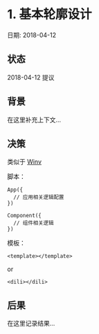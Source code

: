 # 1. 基本轮廓设计

日期: 2018-04-12

## 状态

2018-04-12 提议

## 背景

在这里补充上下文...

## 决策

类似于 [Winv](https://github.com/phodal/winv)

脚本：

```
App({
  // 应用相关逻辑配置
})

Component({
  // 组件相关逻辑
})
```

模板：

```
<template></template> 
```

or

```
<dili></dili>
```

## 后果

在这里记录结果...

